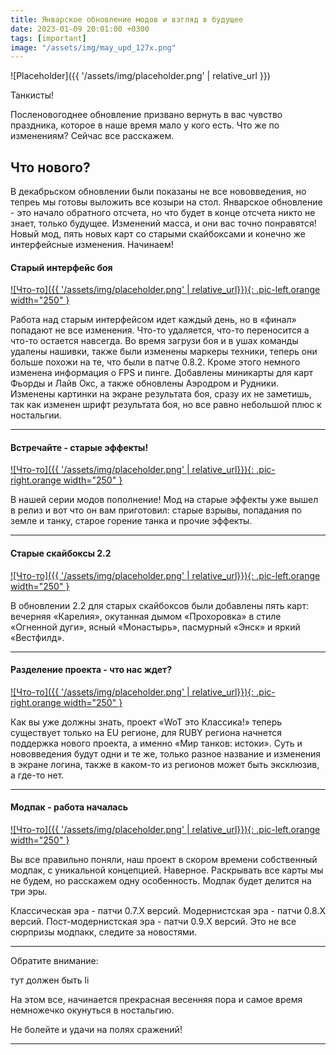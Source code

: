 ```yaml
---
title: Январское обновление модов и взгляд в будущее
date: 2023-01-09 20:01:00 +0300
tags: [important]
image: "/assets/img/may_upd_127x.png"
---
```

<p style="display: none">Вот и закончились новогодние праздники, пора работать...</p>

![Placeholder]({{ '/assets/img/placeholder.png' | relative_url }})

Танкисты!

Посленовогоднее обновление призвано вернуть в вас чувство праздника, которое в наше время мало у кого есть. Что же по изменениям? Сейчас все расскажем.

## Что нового?

В декабрьском обновлении были показаны не все нововведения, но тепреь мы готовы выложить все козыри на стол. Январское обновление - это начало обратного отсчета, но что будет в конце отсчета никто не знает, только будущее. Изменений масса, и они вас точно понравятся! Новый мод, пять новых карт со старыми скайбоксами и конечно же интерфейсные изменения. Начинаем!

#### Старый интерфейс боя

[![Что-то]({{ '/assets/img/placeholder.png' | relative_url}}){: .pic-left.orange width="250" }](https://example.com)

Работа над старым интерфейсом идет каждый день, но в «финал» попадают не все изменения. Что-то удаляется, что-то переносится а что-то остается навсегда. Во время загрузи боя и в ушах команды удалены нашивки, также были изменены маркеры техники, теперь они больше похожи на те, что были в патче 0.8.2. Кроме этого немного изменена информация о FPS и пинге. Добавлены миникарты для карт Фьорды и Лайв Окс, а также обновлены Аэродром и Рудники. Изменены картинки на экране результата боя, сразу их не заметишь, так как изменен шрифт результата боя, но все равно небольшой плюс к ностальгии.

---

#### Встречайте - старые эффекты!

[![Что-то]({{ '/assets/img/placeholder.png' | relative_url}}){: .pic-right.orange width="250" }](https://example.com)

В нашей серии модов пополнение! Мод на старые эффекты уже вышел в релиз и вот что он вам приготовил: старые взрывы, попадания по земле и танку, старое горение танка и прочие эффекты.

---

#### Старые скайбоксы 2.2

[![Что-то]({{ '/assets/img/placeholder.png' | relative_url}}){: .pic-left.orange width="250" }](https://example.com)

В обновлении 2.2 для старых скайбоксов были добавлены пять карт: вечерняя «Карелия», окутанная дымом «Прохоровка» в стиле «Огненной дуги», ясный «Монастырь», пасмурный «Энск» и яркий «Вестфилд».

---

#### Разделение проекта - что нас ждет?

[![Что-то]({{ '/assets/img/placeholder.png' | relative_url}}){: .pic-right.orange width="250" }](https://example.com)

Как вы уже должны знать, проект «WoT это Классика!» теперь существует только на EU регионе, для RUBY региона начнется поддержка нового проекта, а именно «Мир танков: истоки». Суть и нововведения будут одни и те же, только разное название и изменения в экране логина, также в каком-то из регионов может быть эксклюзив, а где-то нет.

---

#### Модпак - работа началась

[![Что-то]({{ '/assets/img/placeholder.png' | relative_url}}){: .pic-left.orange width="250" }](https://example.com)

Вы все правильно поняли, наш проект в скором времени собственный модпак, с уникальной концепцией. Наверное. Раскрывать все карты мы не будем, но расскажем одну особенность. Модпак будет делится на три эры.

Классическая эра - патчи 0.7.Х версий.
Модернистская эра - патчи 0.8.Х версий.
Пост-модернистская эра - патчи 0.9.Х версий.
Это не все сюрпризы модпакк, следите за новостями.

---

Обратите внимание:

тут должен быть li

На этом все, начинается прекрасная весенняя пора и самое время немножечко окунуться в ностальгию.

Не болейте и удачи на полях сражений!

---
